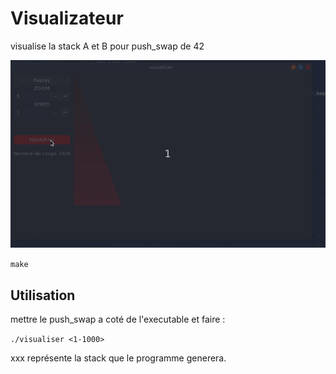 # Visualizateur 

visualise la stack A et B pour push_swap de 42

<img src="push_viz.gif"/>

```make```

## Utilisation

mettre le push_swap a coté de l'executable
et faire :

```./visualiser <1-1000>```

xxx représente la stack que le programme generera.
